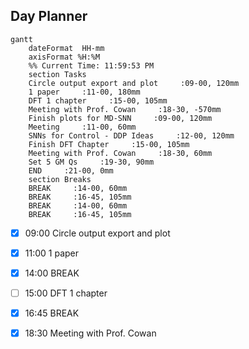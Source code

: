 ## Day Planner
```mermaid
gantt
    dateFormat  HH-mm
    axisFormat %H:%M
    %% Current Time: 11:59:53 PM
    section Tasks
    Circle output export and plot     :09-00, 120mm
    1 paper     :11-00, 180mm
    DFT 1 chapter     :15-00, 105mm
    Meeting with Prof. Cowan     :18-30, -570mm
    Finish plots for MD-SNN     :09-00, 120mm
    Meeting     :11-00, 60mm
    SNNs for Control - DDP Ideas     :12-00, 120mm
    Finish DFT Chapter     :15-00, 105mm
    Meeting with Prof. Cowan     :18-30, 60mm
    Set 5 GM Qs     :19-30, 90mm
    END     :21-00, 0mm
    section Breaks
    BREAK     :14-00, 60mm
    BREAK     :16-45, 105mm
    BREAK     :14-00, 60mm
    BREAK     :16-45, 105mm
```

- [x] 09:00 Circle output export and plot
- [x] 11:00 1 paper
- [x] 14:00 BREAK
- [ ] 15:00 DFT 1 chapter
- [x] 16:45 BREAK
- [x] 18:30 Meeting with Prof. Cowan

